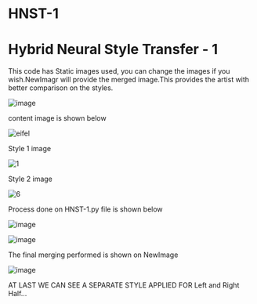 # HNST-1
# Hybrid Neural Style Transfer - 1
This code has Static images used, you can change the images if you wish.NewImagr will provide the merged image.This provides the artist with better comparison on the styles.


![image](https://github.com/rithish-kanna/HNST-1/assets/115450614/bceddea0-0588-4267-a558-76d7492179c7)

content image is shown below

![eifel](https://github.com/rithish-kanna/HNST-1/assets/115450614/13df5ac5-05e2-4fbd-92aa-30f178e1f1da)

Style 1 image

![1](https://github.com/rithish-kanna/HNST-1/assets/115450614/80137364-9a24-494c-b44c-93abe4652bfe)


Style 2 image

![6](https://github.com/rithish-kanna/HNST-1/assets/115450614/2633a8a6-93f3-438c-b340-a4427d1ce8f1)


Process done on HNST-1.py file is shown below

![image](https://github.com/rithish-kanna/HNST-1/assets/115450614/a8c3da5e-09b6-47c0-98e6-e716a1f464b5)

![image](https://github.com/rithish-kanna/HNST-1/assets/115450614/1d25eede-a591-4d51-93e2-e03940f5448b)


The final merging performed is shown on NewImage

![image](https://github.com/rithish-kanna/HNST-1/assets/115450614/3797d20a-2cf1-45a5-bf17-59fcc30293b9)

AT LAST WE CAN SEE A SEPARATE STYLE APPLIED FOR Left and Right Half...

